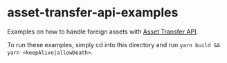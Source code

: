# asset-transfer-api-examples

Examples on how to handle foreign assets with [Asset Transfer API](https://paritytech.github.io/asset-transfer-api/).

To run these examples, simply cd into this directory and run `yarn build && yarn <keepAlive|allowDeath>`.
